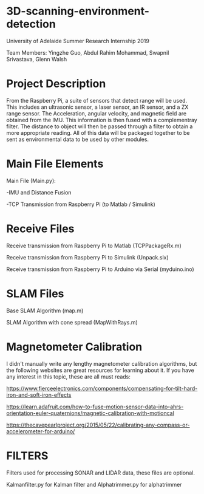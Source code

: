 # 3D-scanning-environment-detection
University of Adelaide Summer Research Internship 2019

Team Members: Yingzhe Guo, Abdul Rahim Mohammad, Swapnil Srivastava, Glenn Walsh

# Project Description
From the Raspberry Pi, a suite of sensors that detect range will be used. This
includes an ultrasonic sensor, a laser sensor, an IR sensor, and a ZX range sensor. The Acceleration, angular
velocity, and magnetic field are obtained from the IMU. This information is then fused with a complementray filter. The distance to object will then be passed through a filter to obtain a more appropriate reading. All of this data will be packaged together to be sent as environmental data to be used by other modules.

# Main File Elements
Main File (Main.py):

-IMU and Distance Fusion

-TCP Transmission from Raspberry Pi (to Matlab / Simulink)

# Receive Files

Receive transmission from Raspberry Pi to Matlab  (TCPPackageRx.m)

Receive transmission from Raspberry Pi to Simulink (Unpack.slx)

Receive transmission from Raspberry Pi to Arduino via Serial (myduino.ino)

# SLAM Files
Base SLAM Algorithm (map.m)

SLAM Algorithm with cone spread (MapWithRays.m)

# Magnetometer Calibration
I didn't manually write any lengthy magnetometer calibration algorithms, but the following websites are great resources for learning about it. If you have any interest in this topic, these are all must reads:

https://www.fierceelectronics.com/components/compensating-for-tilt-hard-iron-and-soft-iron-effects

https://learn.adafruit.com/how-to-fuse-motion-sensor-data-into-ahrs-orientation-euler-quaternions/magnetic-calibration-with-motioncal

https://thecavepearlproject.org/2015/05/22/calibrating-any-compass-or-accelerometer-for-arduino/

# FILTERS

Filters used for processing SONAR and LIDAR data, these files are optional. 

Kalmanfilter.py for Kalman filter and Alphatrimmer.py for alphatrimmer  
